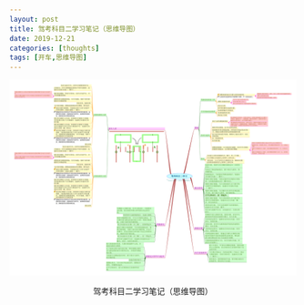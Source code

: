 ```yaml
---
layout: post
title: 驾考科目二学习笔记（思维导图）
date: 2019-12-21
categories: [thoughts]
tags: [开车,思维导图]
---
```


<p align="center"><img src="/figures/p68558533.jpg" alt="驾考科目二学习笔记（思维导图）" /></p>
<p align="center">驾考科目二学习笔记（思维导图）</p>
